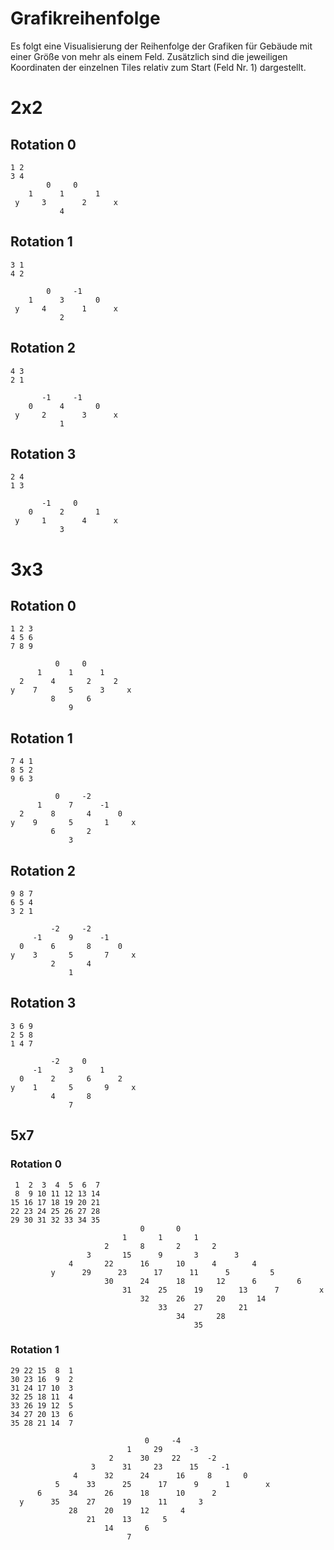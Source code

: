 Grafikreihenfolge
=================

Es folgt eine Visualisierung der Reihenfolge der Grafiken für Gebäude mit einer Größe von mehr als einem Feld. Zusätzlich sind die jeweiligen Koordinaten der einzelnen Tiles relativ zum Start (Feld Nr. 1) dargestellt.

# 2x2

## Rotation 0

```
1 2
3 4
        0     0
    1      1       1
 y     3        2      x
           4
```

## Rotation 1

```
3 1
4 2

        0     -1
    1      3       0
 y     4        1      x
           2
```

## Rotation 2

```
4 3
2 1

       -1     -1
    0      4       0
 y     2        3      x
           1
```

## Rotation 3

```
2 4
1 3

       -1     0
    0      2       1
 y     1        4      x
           3
```





# 3x3

## Rotation 0
```
1 2 3
4 5 6
7 8 9
  
          0     0      
      1      1      1
  2      4       2     2 
y    7       5      3     x
         8       6    
             9
```

## Rotation 1
```
7 4 1
8 5 2
9 6 3

          0     -2 
      1      7      -1
  2      8       4      0
y    9       5       1     x
         6       2    
             3                   
```

## Rotation 2
```
9 8 7
6 5 4
3 2 1

         -2     -2 
     -1      9      -1
  0      6       8      0
y    3       5       7     x
         2       4    
             1                   
```

## Rotation 3
```
3 6 9
2 5 8
1 4 7

         -2     0 
     -1      3      1
  0      2       6      2
y    1       5       9     x
         4       8    
             7                   
```

## 5x7

### Rotation 0
```
 1  2  3  4  5  6  7 
 8  9 10 11 12 13 14 
15 16 17 18 19 20 21
22 23 24 25 26 27 28
29 30 31 32 33 34 35
                             0       0
                         1       1       1
                     2       8       2       2
                 3       15      9       3        3
             4       22      16      10      4        4 
         y      29      23      17      11      5         5
                     30      24      18       12      6         6
                         31      25      19        13      7         x
                             32      26       20       14
                                 33      27        21    
                                     34       28
                                         35   
```

### Rotation 1
```
29 22 15  8  1
30 23 16  9  2
31 24 17 10  3
32 25 18 11  4
33 26 19 12  5
34 27 20 13  6
35 28 21 14  7

                              0     -4
                          1     29      -3
                      2      30     22      -2
                  3      31     23      15     -1
              4      32      24      16     8       0
          5      33      25      17      9      1        x
      6      34      26      18      10      2      
  y      35      27      19      11       3             
             28      20      12       4              
                 21      13       5
                     14       6
                          7
```                                            
                                         
                                                                                            
                                              
                                              
                                              


                                                         
